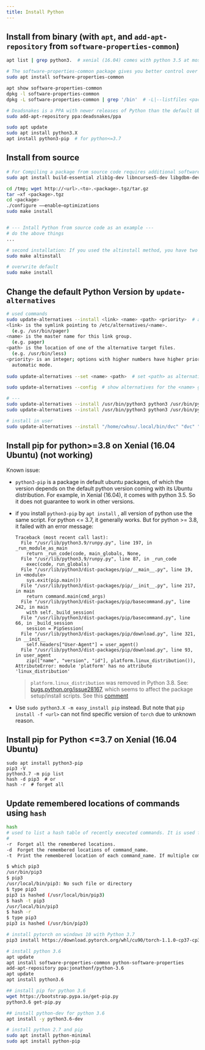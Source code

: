 ```yaml
---
title: Install Python
---
```


## Install from binary (with `apt`, and `add-apt-repository` from `software-properties-common`)

```bash
apt list | grep python3.  # xenial (16.04) comes with python 3.5 at most by default

# The software-properties-common package gives you better control over your package manager by letting you add PPA (Personal Package Archive) repositories.
sudo apt install software-properties-common

apt show software-properties-common
dpkg -l software-properties-common
dpkg -L software-properties-common | grep '/bin'  # -L|--listfiles <package> ...     List files 'owned' by package(s).

# Deadsnakes is a PPA with newer releases of Python than the default Ubuntu repositories.
sudo add-apt-repository ppa:deadsnakes/ppa

sudo apt update
sudo apt install python3.X
apt install python3-pip  # for python<=3.7
```

## Install from source

```bash
# For Compiling a package from source code requires additional software.
sudo apt install build-essential zlib1g-dev libncurses5-dev libgdbm-dev libnss3-dev libssl-dev libreadline-dev libffi-dev wget

cd /tmp; wget http://<url>.<to>.<package>.tgz/tar.gz
tar –xf <package>.tgz
cd <package>
./configure ––enable–optimizations
sudo make install
```

```bash

# --- Intall Python from source code as an example ---
# do the above things
...

# second installation: If you used the altinstall method, you have two different versions of Python on your system at the same time. Each installation uses a different command. e.g. python2 python3 python3.X
sudo make altinstall

# overwrite default
sudo make install
```

## Change the default Python Version by `update-alternatives`

```bash
# used commands
sudo update-alternatives --install <link> <name> <path> <priority>  # add a group of alternatives to the system.
<link> is the symlink pointing to /etc/alternatives/<name>.
  (e.g. /usr/bin/pager)
<name> is the master name for this link group.
  (e.g. pager)
<path> is the location of one of the alternative target files.
  (e.g. /usr/bin/less)
<priority> is an integer; options with higher numbers have higher priority in
  automatic mode.
  
sudo update-alternatives --set <name> <path>  # set <path> as alternative for <name>.

sudo update-alternatives --config  # show alternatives for the <name> group and ask the user to select which one to use.

# ---
sudo update-alternatives --install /usr/bin/python3 python3 /usr/bin/python3.9 2
sudo update-alternatives --install /usr/bin/python3 python3 /usr/bin/python3.5 1

# install in user
sudo update-alternatives --install "/home/cwhsu/.local/bin/dvc" "dvc" "/home/cwhsu/anaconda3/envs/dvc/bin/dvc" 1
```

## Install pip for python>=3.8 on Xenial (16.04 Ubuntu) (not working)

Known issue:

- `python3-pip` is a package in default ubuntu packages, of which the version depends on the default python version coming with its Ubuntu distribution. For example, in Xenial (16.04), it comes with python 3.5. So it does not guarantee to work in other versions.

- if you install `python3-pip` by `apt install` , all version of python use the same script. For python <= 3.7, it generally works. But for python >= 3.8, it failed with an error message:

  ```
  Traceback (most recent call last):
    File "/usr/lib/python3.9/runpy.py", line 197, in _run_module_as_main
      return _run_code(code, main_globals, None,
    File "/usr/lib/python3.9/runpy.py", line 87, in _run_code
      exec(code, run_globals)
    File "/usr/lib/python3/dist-packages/pip/__main__.py", line 19, in <module>
      sys.exit(pip.main())
    File "/usr/lib/python3/dist-packages/pip/__init__.py", line 217, in main
      return command.main(cmd_args)
    File "/usr/lib/python3/dist-packages/pip/basecommand.py", line 242, in main
      with self._build_session(
    File "/usr/lib/python3/dist-packages/pip/basecommand.py", line 66, in _build_session
      session = PipSession(
    File "/usr/lib/python3/dist-packages/pip/download.py", line 321, in __init__
      self.headers["User-Agent"] = user_agent()
    File "/usr/lib/python3/dist-packages/pip/download.py", line 93, in user_agent
      zip(["name", "version", "id"], platform.linux_distribution()),
  AttributeError: module 'platform' has no attribute 'linux_distribution'
  ```

  >  `platform.linux_distribution` was removed in Python 3.8. See: [bugs.python.org/issue28167](https://bugs.python.org/issue28167), which seems to affect the package setup/install scripts. See this [comment](https://stackoverflow.com/questions/58758447/how-to-fix-module-platform-has-no-attribute-linux-distribution-when-instal#comment103804825_58758447)

- Use `sudo python3.X -m easy_install pip` instead. But note that `pip install -f <url>` can not find specific version of `torch` due to unknown reason.

## Install pip for Python <=3.7 on Xenial (16.04 Ubuntu)

```
sudo apt install python3-pip
pip3 -V
python3.7 -m pip list
hash -d pip3  # or
hash -r  # forget all
```



## Update  remembered locations of commands using `hash`

```bash
hash
# used to list a hash table of recently executed commands. It is used for views, resets, or manually changes within the bash path hash. It keeps the locations of recently executed programs and shows them whenever we want to see it. It provides a complete pathname of each command name.
# 
-r	Forget all the remembered locations.
-d	Forget the remembered locations of command_name.
-t	Print the remembered location of each command_name. If multiple command_names are given there, precede each location with corresponding command_name
```

```bash
$ which pip3
/usr/bin/pip3
$ pip3  
/usr/local/bin/pip3: No such file or directory
$ type pip3
pip3 is hashed (/usr/local/bin/pip3)
$ hash -t pip3
/usr/local/bin/pip3
$ hash -r
$ type pip3
pip3 is hashed (/usr/bin/pip3)
```

```bash
# install pytorch on windows 10 with Python 3.7
pip3 install https://download.pytorch.org/whl/cu90/torch-1.1.0-cp37-cp37m-win_amd64.whl

# install python 3.6
apt update
apt install software-properties-common python-software-properties
add-apt-repository ppa:jonathonf/python-3.6
apt update
apt install python3.6

## install pip for python 3.6
wget https://bootstrap.pypa.io/get-pip.py
python3.6 get-pip.py

## install python-dev for python 3.6
apt install -y python3.6-dev

# install python 2.7 and pip
sudo apt install python-minimal
sudo apt install python-pip
```

